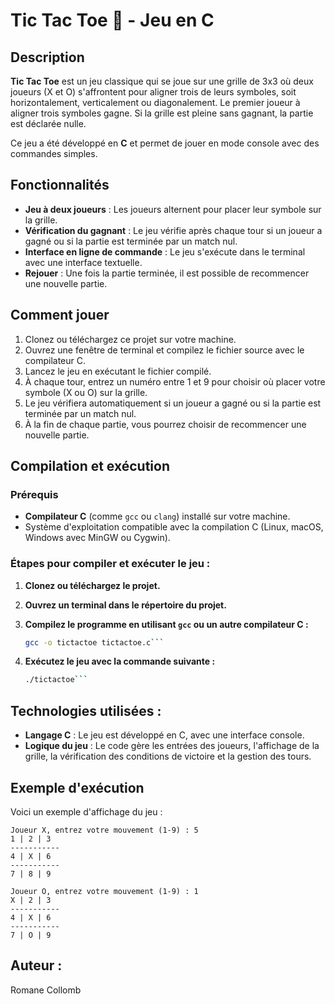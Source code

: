 # Tic Tac Toe 🏁 - Jeu en C

## Description

**Tic Tac Toe** est un jeu classique qui se joue sur une grille de 3x3 où deux joueurs (X et O) s'affrontent pour aligner trois de leurs symboles, soit horizontalement, verticalement ou diagonalement. Le premier joueur à aligner trois symboles gagne. Si la grille est pleine sans gagnant, la partie est déclarée nulle.

Ce jeu a été développé en **C** et permet de jouer en mode console avec des commandes simples.

## Fonctionnalités

- **Jeu à deux joueurs** : Les joueurs alternent pour placer leur symbole sur la grille.
- **Vérification du gagnant** : Le jeu vérifie après chaque tour si un joueur a gagné ou si la partie est terminée par un match nul.
- **Interface en ligne de commande** : Le jeu s'exécute dans le terminal avec une interface textuelle.
- **Rejouer** : Une fois la partie terminée, il est possible de recommencer une nouvelle partie.

## Comment jouer

1. Clonez ou téléchargez ce projet sur votre machine.
2. Ouvrez une fenêtre de terminal et compilez le fichier source avec le compilateur C.
3. Lancez le jeu en exécutant le fichier compilé.
4. À chaque tour, entrez un numéro entre 1 et 9 pour choisir où placer votre symbole (X ou O) sur la grille.
5. Le jeu vérifiera automatiquement si un joueur a gagné ou si la partie est terminée par un match nul.
6. À la fin de chaque partie, vous pourrez choisir de recommencer une nouvelle partie.

## Compilation et exécution

### Prérequis

- **Compilateur C** (comme `gcc` ou `clang`) installé sur votre machine.
- Système d'exploitation compatible avec la compilation C (Linux, macOS, Windows avec MinGW ou Cygwin).

### Étapes pour compiler et exécuter le jeu :

1. **Clonez ou téléchargez le projet.**

2. **Ouvrez un terminal dans le répertoire du projet.**

3. **Compilez le programme en utilisant `gcc` ou un autre compilateur C :**

   ```bash
   gcc -o tictactoe tictactoe.c```
   
4. **Exécutez le jeu avec la commande suivante :**
   ```bash
   ./tictactoe```

## Technologies utilisées :
- **Langage C** : Le jeu est développé en C, avec une interface console.
- **Logique du jeu** : Le code gère les entrées des joueurs, l'affichage de la grille, la vérification des conditions de victoire et la gestion des tours.

## Exemple d'exécution

Voici un exemple d'affichage du jeu :

 ```
Joueur X, entrez votre mouvement (1-9) : 5
 1 | 2 | 3
-----------
 4 | X | 6
-----------
 7 | 8 | 9

Joueur O, entrez votre mouvement (1-9) : 1
 X | 2 | 3
-----------
 4 | X | 6
-----------
 7 | O | 9
```

## Auteur : 
Romane Collomb
